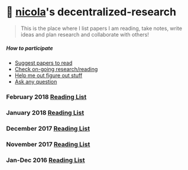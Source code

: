 # 📖  [nicola](http://nicola.io)'s decentralized-research
> This is the place where I list papers I am reading, take notes, write ideas and plan research and collaborate with others!

##### How to participate
- [Suggest papers to read](https://github.com/nicola/reading-list/issues/new)
- [Check on-going research/reading](https://github.com/nicola/reading-list/issues)
- [Help me out figure out stuff](https://github.com/nicola/reading-list/issues)
- [Ask any question](https://github.com/nicola/reading-list/issues/new)

### February 2018 [Reading List](https://github.com/nicola/decentralized-research/issues/34)
###  January 2018 [Reading List](https://github.com/nicola/decentralized-research/issues/33)
###  December 2017 [Reading List](https://github.com/nicola/decentralized-research/issues/31)
###  November 2017 [Reading List](https://github.com/nicola/decentralized-research/issues/30)
### Jan-Dec 2016 [Reading List](https://github.com/nicola/decentralized-research/blob/master/2016.md)
